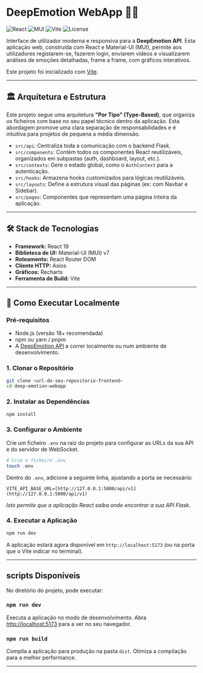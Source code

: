 # DeepEmotion WebApp 🎥✨

![React](https://img.shields.io/badge/React-19-blue.svg)
![MUI](https://img.shields.io/badge/MUI-v7-blueviolet.svg)
![Vite](https://img.shields.io/badge/Vite-5.x-yellowgreen.svg)
![License](https://img.shields.io/badge/License-MIT-green.svg)

Interface de utilizador moderna e responsiva para a **DeepEmotion API**. Esta aplicação web, construída com React e Material-UI (MUI), permite aos utilizadores registarem-se, fazerem login, enviarem vídeos e visualizarem análises de emoções detalhadas, frame a frame, com gráficos interativos.

Este projeto foi inicializado com [Vite](https://vitejs.dev/).

---

## 🏛️ Arquitetura e Estrutura

Este projeto segue uma arquitetura **"Por Tipo" (Type-Based)**, que organiza os ficheiros com base no seu papel técnico dentro da aplicação. Esta abordagem promove uma clara separação de responsabilidades e é intuitiva para projetos de pequena a média dimensão.

* `src/api`: Centraliza toda a comunicação com o backend Flask.
* `src/components`: Contém todos os componentes React reutilizáveis, organizados em subpastas (auth, dashboard, layout, etc.).
* `src/contexts`: Gere o estado global, como o `AuthContext` para a autenticação.
* `src/hooks`: Armazena hooks customizados para lógicas reutilizáveis.
* `src/layouts`: Define a estrutura visual das páginas (ex: com Navbar e Sidebar).
* `src/pages`: Componentes que representam uma página inteira da aplicação.

---

## 🛠️ Stack de Tecnologias

* **Framework:** React 19
* **Biblioteca de UI:** Material-UI (MUI) v7
* **Roteamento:** React Router DOM
* **Cliente HTTP:** Axios
* **Gráficos:** Recharts
* **Ferramenta de Build:** Vite

---

## 🚀 Como Executar Localmente

### Pré-requisitos
* Node.js (versão 18+ recomendada)
* npm ou yarn / pnpm
* A [DeepEmotion API](<URL_DO_SEU_BACKEND_REPO>) a correr localmente ou num ambiente de desenvolvimento.

### 1. Clonar o Repositório
```bash
git clone <url-do-seu-repositorio-frontend>
cd deep-emotion-webapp
```

### 2. Instalar as Dependências
```bash
npm install
```

### 3. Configurar o Ambiente
Crie um ficheiro `.env` na raiz do projeto para configurar as URLs da sua API e do servidor de WebSocket.

```bash
# Crie o ficheiro .env
touch .env
```
Dentro do `.env`, adicione a seguinte linha, ajustando a porta se necessário:
```env
VITE_API_BASE_URL=[http://127.0.0.1:5000/api/v1](http://127.0.0.1:5000/api/v1)
```
*Isto permite que a aplicação React saiba onde encontrar a sua API Flask.*

### 4. Executar a Aplicação
```bash
npm run dev
```
A aplicação estará agora disponível em `http://localhost:5173` (ou na porta que o Vite indicar no terminal).

---

##  scripts Disponíveis

No diretório do projeto, pode executar:

### `npm run dev`
Executa a aplicação no modo de desenvolvimento.
Abra [http://localhost:5173](http://localhost:5173) para a ver no seu navegador.

### `npm run build`
Compila a aplicação para produção na pasta `dist`.
Otimiza a compilação para a melhor performance.

---